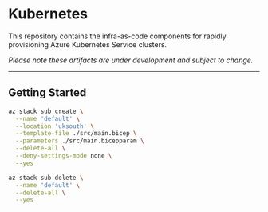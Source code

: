 # Kubernetes

This repository contains the infra-as-code components for rapidly provisioning Azure Kubernetes Service clusters.

_Please note these artifacts are under development and subject to change._

---

## Getting Started

```bash
az stack sub create \
  --name 'default' \
  --location 'uksouth' \
  --template-file ./src/main.bicep \
  --parameters ./src/main.bicepparam \
  --delete-all \
  --deny-settings-mode none \
  --yes
```

```bash
az stack sub delete \
  --name 'default' \
  --delete-all \
  --yes
```
